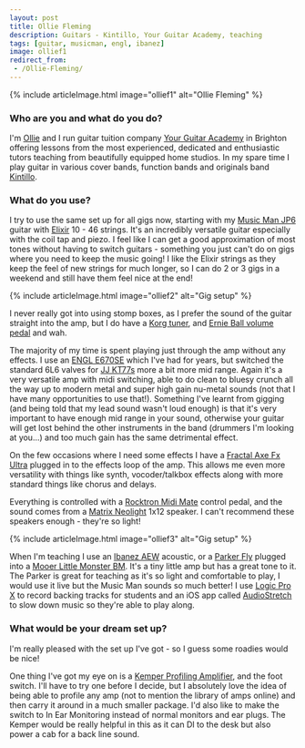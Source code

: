 ```yaml
---
layout: post
title: Ollie Fleming
description: Guitars - Kintillo, Your Guitar Academy, teaching
tags: [guitar, musicman, engl, ibanez]
image: ollief1
redirect_from:
 - /Ollie-Fleming/
---
```


{% include articleImage.html image="ollief1" alt="Ollie Fleming" %}

### Who are you and what do you do? 

I'm [Ollie](http://www.olliefleming.com/) and I run guitar tuition company [Your Guitar Academy](http://brightonguitaracademy.co.uk/) in Brighton offering lessons from the most experienced, dedicated and enthusiastic tutors teaching from beautifully equipped home studios. In my spare time I play guitar in various cover bands, function bands and originals band [Kintillo](https://soundcloud.com/Kintillomusic).

### What do you use?

I try to use the same set up for all gigs now, starting with my [Music Man JP6](https://www.music-man.com/instruments/guitars/john-petrucci) guitar with [Elixir](https://www.amazon.co.uk/dp/B0002E1O3G?tag=plathi-21) 10 - 46 strings. It's an incredibly versatile guitar especially with the coil tap and piezo. I feel like I can get a good approximation of most tones without having to switch guitars - something you just can't do on gigs where you need to keep the music going! I like the Elixir strings as they keep the feel of new strings for much longer, so I can do 2 or 3 gigs in a weekend and still have them feel nice at the end!

{% include articleImage.html image="ollief2" alt="Gig setup" %}

I never really got into using stomp boxes, as I prefer the sound of the guitar straight into the amp, but I do have a [Korg tuner](https://amzn.to/3fp4YnW), and [Ernie Ball volume pedal](https://amzn.to/2SxHDY2) and wah.

The majority of my time is spent playing just through the amp without any effects. I use an [ENGL E670SE](https://amzn.to/2RGQ2bX) which I've had for years, but switched the standard 6L6 valves for [JJ KT77s](http://www.thetubestore.com/Tubes/EL34-6CA7-Tube-Types/JJ-KT77) more a bit more mid range. Again it's a very versatile amp with midi switching, able to do clean to bluesy crunch all the way up to modern metal and super high gain nu-metal sounds (not that I have many opportunities to use that!). Something I've learnt from gigging (and being told that my lead sound wasn't loud enough) is that it's very important to have enough mid range in your sound, otherwise your guitar will get lost behind the other instruments in the band (drummers I'm looking at you...) and too much gain has the same detrimental effect.

On the few occasions where I need some effects I have a [Fractal Axe Fx Ultra](http://www.fractalaudio.com/p-axe-fx-ii-preamp-fx-processor.php) plugged in to the effects loop of the amp. This allows me even more versatility with things like synth, vocoder/talkbox effects along with more standard things like chorus and delays.

Everything is controlled with a [Rocktron Midi Mate](https://amzn.to/3unsnu9) control pedal, and the sound comes from a [Matrix Neolight](https://www.andertons.co.uk/p/NL12/speaker-cabinets/matrix-amplification-neolight-nl12-compact-1x12-guitar-cab) 1x12 speaker. I can't recommend these speakers enough - they're so light!

{% include articleImage.html image="ollief3" alt="Gig setup" %}

When I'm teaching I use an [Ibanez AEW](http://www.ibanez.com/products/u_ag_detail.php?year=2016&cat_id=3&series_id=86&data_id=68&color=CL01) acoustic, or a [Parker Fly](https://amzn.to/34mbFkn) plugged into a [Mooer Little Monster BM](https://amzn.to/2SBmP2c). It's a tiny little amp but has a great tone to it. The Parker is great for teaching as it's so light and comfortable to play, I would use it live but the Music Man sounds so much better! I use [Logic Pro X](http://www.apple.com/uk/logic-pro/) to record backing tracks for students and an iOS app called [AudioStretch](https://itunes.apple.com/gb/app/audiostretch/id571863178?mt=8) to slow down music so they're able to play along.

### What would be your dream set up?

I'm really pleased with the set up I've got - so I guess some roadies would be nice!

One thing I've got my eye on is a [Kemper Profiling Amplifier](https://www.kemper-amps.com/), and the foot switch. I'll have to try one before I decide, but I absolutely love the idea of being able to profile any amp (not to mention the library of amps online) and then carry it around in a much smaller package. I'd also like to make the switch to In Ear Monitoring instead of normal monitors and ear plugs. The Kemper would be really helpful in this as it can DI to the desk but also power a cab for a back line sound.